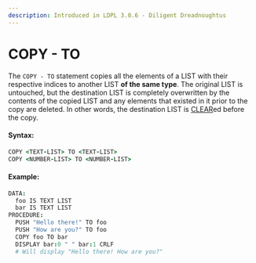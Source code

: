 ```yaml
---
description: Introduced in LDPL 3.0.6 - Diligent Dreadnoughtus
---
```


# COPY - TO

The `COPY - TO` statement copies all the elements of a LIST with their respective indices to another LIST **of the same type**. The original LIST is untouched, but the destination LIST is completely overwritten by the contents of the copied LIST and any elements that existed in it prior to the copy are deleted. In other words, the destination LIST is [CLEAR](../vector-statements/clear.md)ed before the copy.

#### Syntax:

```coffeescript
COPY <TEXT-LIST> TO <TEXT-LIST>
COPY <NUMBER-LIST> TO <NUMBER-LIST>
```

#### Example:

```coffeescript
DATA:
  foo IS TEXT LIST
  bar IS TEXT LIST
PROCEDURE:
  PUSH "Hello there!" TO foo
  PUSH "How are you?" TO foo
  COPY foo TO bar
  DISPLAY bar:0 " " bar:1 CRLF
  # Will display "Hello there! How are you?"
```
